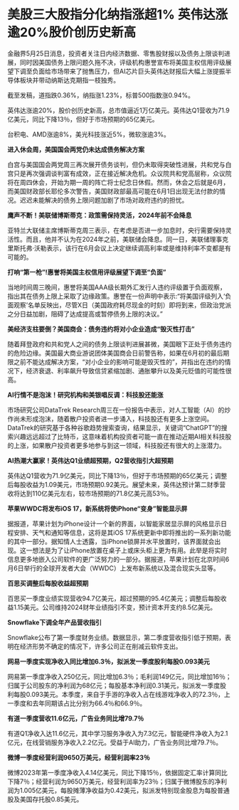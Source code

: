 # 美股三大股指分化纳指涨超1% 英伟达涨逾20%股价创历史新高

金融界5月25日消息，投资者关注日内经济数据、零售股财报以及债务上限谈判进展，同时因美国债务上限问题久拖不决，评级机构惠誉宣布将美国主权信用评级展望下调至负面给市场带来了抛售压力，但AI芯片巨头英伟达财报后大幅上涨提振半导体板块并带动纳斯达克期指一枝独秀。

截至发稿，道指跌0.36%，纳指涨1.23%，标普500指数涨0.94%。

英伟达涨逾20%，股价创历史新高，总市值逼近1万亿美元。英伟达Q1营收为71.9亿美元，同比下降13％，但好于市场预期的65亿美元。

台积电、AMD涨逾8%，美光科技涨近5%，微软涨逾3%。

**进入休会周，美国国会两党仍未达成债务解决方案**

白宫与美国国会两党周三再次展开债务谈判，但仍未取得突破性进展，共和党与白宫只是再次强调谈判富有成效，正在接近解决危机。众议院共和党高层称，众议院将在周四休会，开始为期一周的阵亡将士纪念日休假。然而，休会之后就是6月，而美国财政部长耶伦多次警告，美国财政部最高可能在6月1日出现无法付款的情况。迟迟未能解决的债务上限问题加剧了市场对政府违约的担忧。

**鹰声不断！美联储博斯蒂克：政策需保持灵活，2024年前不会降息**

亚特兰大联储主席博斯蒂克周三表示，在考虑是否进一步加息时，央行需要保持灵活性。而且，他并不认为在2024年之前，美联储会降息。同一日，美联储理事克里斯托弗·沃勒表示，该行在6月会议上决定继续调高利率或是维持利率不变都是有可能的。

**打响“第一枪”!惠誉将美国主权信用评级展望下调至“负面”**

当地时间周三晚间，惠誉将美国AAA级长期外汇发行人违约评级置于负面观察，指出其在债务上限上采取了边缘政策。惠誉在一份声明中表示:“将美国评级列入‘负面观察’名单反映出，尽管X日（美国政府耗尽现金的时刻）即将到来，但政治党派之分日益加剧，阻碍了达成提高或暂停债务上限的决议。”

**美经济支柱要倒？美国商会：债务违约将对小企业造成“毁灭性打击”**

随着拜登政府和共和党人之间的债务上限谈判进展甚微，美国眼下正处于债务违约的危险边缘。美国最大商业游说团体美国商会日前警告称，如果在6月初的最后期限之前不能达成解决方案，“对小企业的影响可能是毁灭性的”，并指出在违约的情况下，经济衰退、利率飙升导致信贷紧缩加剧、通胀攀升以及美元贬值的可能性很高。

**AI行情不是泡沫！研究机构和美银唱反调：科技股还能涨**

市场研究公司DataTrek
Research周三在一份报告中表示，对人工智能（AI）的炒作尚未形成泡沫，随着散户投资者进一步涌入，科技股还有更多上涨空间。DataTrek的研究基于各种谷歌趋势搜索查询，结果显示，关键词“ChatGPT”的搜索兴趣远远超过了比特币，这意味着机构投资者可能一直在推动近期AI相关科技股的上涨，如果散户投资者更多地参与到这一领域，科技股还有很大的上涨潜力。

**AI热潮大赢家！英伟达Q1业绩超预期，Q2营收指引大超预期**

英伟达Q1营收为71.9亿美元，同比下降13％，但好于市场预期的65亿美元；调整后每股收益为1.09美元，市场预期0.92美元。展望未来，英伟达预计第二财季营收将达到110亿美元左右，较市场预期的71.8亿美元高53％。

**苹果WWDC将发布iOS 17，新系统将使iPhone“变身”智能显示屏**

据报道，苹果计划为iPhone设计一个新的界面，以智能家居显示屏的风格显示日程安排、天气和通知等信息，这将是其iOS
17系统更新中即将推出的一系列新功能的其中一部分。据知情人士透露，当iPhone锁屏并水平放置时，该界面就会出现。这一想法是为了让iPhone放置在桌子上或床头柜上更为有用。此举是将实时信息更多地嵌入公司软件的更广泛努力的一部分。据报道，苹果计划在北京时间6月6日举行的全球开发者大会（WWDC）上发布新系统以及混合现实头显等。

**百思买调整后每股收益超预期**

百思买一季度业绩实现营收94.7亿美元，超过预期的95.4亿美元；调整后每股收益1.15美元。公司维持2024财年业绩指引不变，预计资本开支约8.5亿美元。

**Snowflake下调全年产品营收指引**

Snowflake公布了第一季度财务业绩。数据显示，第二季度营收指引低于预期，表明在经济形势不确定的情况下，许多公司正在削减云软件支出。

**网易一季度实现净收入同比增加6.3％，拟派发一季度股利每股0.093美元**

网易第一季度净收入250亿元，同比增加6.3％；毛利润149亿元，同比增加16％；归属于公司股东的净利润为68亿元；每股基本净利润0.31美元，拟派发一季度股利每股0.093美元。本季度，来自于手游的净收入占在线游戏净收入的72.3％，上一季度和去年同期该占比分别为66.4％和66.9％。

**有道一季度营收11.6亿元，广告业务同比增79.7％**

有道Q1净收入达11.6亿元，其中学习服务净收入为7.3亿元，智能硬件净收入为2.1亿元，在线营销服务净收入2.2亿元。受益于AI助力，广告业务同比增79.7％。

**微博一季度经营利润9650万美元，经营利润率23％**

微博2023年第一季度净收入4.14亿美元，同比下降15％，依据固定汇率计算同比下降7％；经营利润为9650万美元，经营利润率为23％；归属于微博股东的净利润为1.005亿美元，每股摊薄净收益为0.42美元，拟派发特别现金股息为每股普通股及美国存托股0.85美元。

